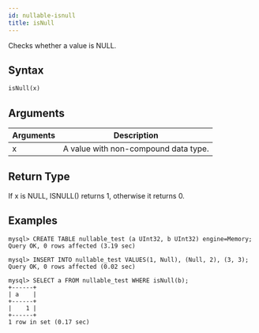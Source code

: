 ```yaml
---
id: nullable-isnull
title: isNull
---
```


Checks whether a value is NULL.

## Syntax

```sql
isNull(x)
```

## Arguments

| Arguments   | Description |
| ----------- | ----------- |
| x | A value with non-compound data type. |

## Return Type

If x is NULL, ISNULL() returns 1, otherwise it returns 0.

## Examples

```
mysql> CREATE TABLE nullable_test (a UInt32, b UInt32) engine=Memory;
Query OK, 0 rows affected (3.19 sec)

mysql> INSERT INTO nullable_test VALUES(1, Null), (Null, 2), (3, 3);
Query OK, 0 rows affected (0.02 sec)

mysql> SELECT a FROM nullable_test WHERE isNull(b);
+------+
| a    |
+------+
|    1 |
+------+
1 row in set (0.17 sec)
```
